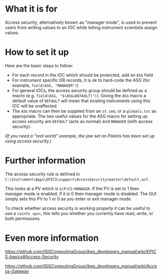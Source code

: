 # What it is for

Access security, alternatively known as "manager mode", is used to prevent users from writing values to an IOC while letting instrument scientists assign values. 

# How to set it up

Here are the basic steps to follow:

- For each record in the IOC which should be protected, add an `ASG` field
- For instrument specific DB records, it is ok to hard-code the ASG (for example, `field(ASG, "MANAGER")`)
- For general IOCs, the access security group should be defined as a macro (e.g. `field(ASG, "$(ASG=DEFAULT)")`). Giving the `ASG` macro a default value of `DEFAULT` will mean that existing instruments using this IOC will be unaffected.
- The `ASG` macro can then be supplied from an `st.cmd`, or a `globals.txt` as appropriate. The two useful values for the ASG macro for setting up access security are `DEFAULT` (acts as normal) and `MANAGER` (with access security).

_(If you need a "real world" example, the jaw set on Polaris has been set up using access security.)_

# Further information

The access security rule is defined in `C:\Instrument\Apps\EPICS\support\AccessSecurity\master\default.acf`. 

This looks at a PV which is `$(P)CS:MANAGER`. If the PV is set to 1 then manager mode is enabled, if it is 0 then manager mode is disabled. The GUI simply sets this PV to 1 or 0 as you enter or exit manager mode.

To check whether access security is working properly it can be useful to use a `cainfo <pv>`, this tells you whether you currently have read, write, or both permissions.

# Even more information

https://github.com/ISISComputingGroup/ibex_developers_manual/wiki/EPICS-basics#Access-Security

https://github.com/ISISComputingGroup/ibex_developers_manual/wiki/Access-Gateway

